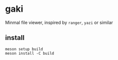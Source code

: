 # gaki

Minmal file viewer, inspired by `ranger`, `yazi` or similar

## install
```shell
meson setup build
meson install -C build
```

